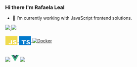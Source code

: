### Hi there I'm Rafaela Leal

- 🔭 I’m currently working with JavaScript frontend solutions.

<div >
  <a href="https://github.com/rafaelamartinss">
  <img height="180em" src="https://github-readme-stats.vercel.app/api?username=rafaelamartinss&show_icons=true&theme=blue-green&include_all_commits=true&count_private=true"/>
  <img height="180em" src="https://github-readme-stats.vercel.app/api/top-langs/?username=rafaelamartinss&layout=compact&langs_count=7&theme=blue-green"/>
</div>
<div style="display: inline_block"><br>
  <img align="center" alt="Js" height="30" width="40" src="https://raw.githubusercontent.com/devicons/devicon/master/icons/javascript/javascript-plain.svg">
  <img align="center" alt="Ts" height="30" width="40" src="https://raw.githubusercontent.com/devicons/devicon/master/icons/typescript/typescript-plain.svg">
  <img align="center" alt="Docker" height="30" width="40" src="https://cdn.jsdelivr.net/gh/devicons/devicon/icons/docker/docker-original-wordmark.svg">
  <img align="right" alt="" height="150" style="border-radius:50px;" src="NaN">
</div>
  
##
 
<div> 
   <a href="https://www.linkedin.com/in/rafaelalealmartins/" target="_blank"><img src="https://img.shields.io/badge/-LinkedIn-%230077B5?style=for-the-badge&logo=linkedin&logoColor=white" target="_blank"></a> 
  <svg class="logo" viewBox="0 0 128 128" width="24" height="24" data-v-1c32dc7e=""><path fill="#42b883" d="M78.8,10L64,35.4L49.2,10H0l64,110l64-110C128,10,78.8,10,78.8,10z" data-v-1c32dc7e=""></path><path fill="#35495e" d="M78.8,10L64,35.4L49.2,10H25.6L64,76l38.4-66H78.8z" data-v-1c32dc7e=""></path></svg>
  <a href="mailto: rafaelalealmartinss@gmail.com"><img src="https://img.shields.io/badge/-Gmail-%23333?style=for-the-badge&logo=gmail&logoColor=white" target="_blank"></a>
 
 
</div>

